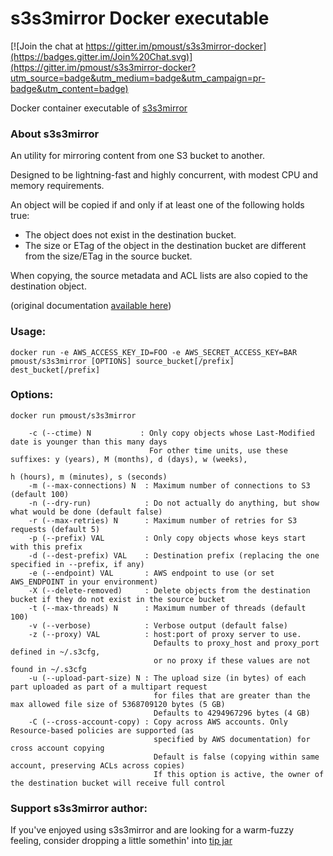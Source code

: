 s3s3mirror Docker executable
============================

[![Join the chat at https://gitter.im/pmoust/s3s3mirror-docker](https://badges.gitter.im/Join%20Chat.svg)](https://gitter.im/pmoust/s3s3mirror-docker?utm_source=badge&utm_medium=badge&utm_campaign=pr-badge&utm_content=badge)

Docker container executable of [s3s3mirror](https://github.com/cobbzilla/s3s3mirror)

### About s3s3mirror

An utility for mirroring content from one S3 bucket to another.

Designed to be lightning-fast and highly concurrent, with modest CPU and memory requirements.

An object will be copied if and only if at least one of the following holds true:

* The object does not exist in the destination bucket.
* The size or ETag of the object in the destination bucket are different from the size/ETag in the source bucket.

When copying, the source metadata and ACL lists are also copied to the destination object.

(original documentation [available here](https://github.com/cobbzilla/s3s3mirror/blob/master/README.md))

### Usage:

```
docker run -e AWS_ACCESS_KEY_ID=FOO -e AWS_SECRET_ACCESS_KEY=BAR pmoust/s3s3mirror [OPTIONS] source_bucket[/prefix] dest_bucket[/prefix]
```

### Options:

```
docker run pmoust/s3s3mirror
```

```
    -c (--ctime) N           : Only copy objects whose Last-Modified date is younger than this many days
                               For other time units, use these suffixes: y (years), M (months), d (days), w (weeks),
                                                                         h (hours), m (minutes), s (seconds)
    -m (--max-connections) N  : Maximum number of connections to S3 (default 100)
    -n (--dry-run)            : Do not actually do anything, but show what would be done (default false)
    -r (--max-retries) N      : Maximum number of retries for S3 requests (default 5)
    -p (--prefix) VAL         : Only copy objects whose keys start with this prefix
    -d (--dest-prefix) VAL    : Destination prefix (replacing the one specified in --prefix, if any)
    -e (--endpoint) VAL       : AWS endpoint to use (or set AWS_ENDPOINT in your environment)
    -X (--delete-removed)     : Delete objects from the destination bucket if they do not exist in the source bucket
    -t (--max-threads) N      : Maximum number of threads (default 100)
    -v (--verbose)            : Verbose output (default false)
    -z (--proxy) VAL          : host:port of proxy server to use.
                                Defaults to proxy_host and proxy_port defined in ~/.s3cfg,
                                or no proxy if these values are not found in ~/.s3cfg
    -u (--upload-part-size) N : The upload size (in bytes) of each part uploaded as part of a multipart request
                                for files that are greater than the max allowed file size of 5368709120 bytes (5 GB)
                                Defaults to 4294967296 bytes (4 GB)
    -C (--cross-account-copy) : Copy across AWS accounts. Only Resource-based policies are supported (as
                                specified by AWS documentation) for cross account copying
                                Default is false (copying within same account, preserving ACLs across copies)
                                If this option is active, the owner of the destination bucket will receive full control
```

### Support s3s3mirror author:

If you've enjoyed using s3s3mirror and are looking for a warm-fuzzy feeling, consider dropping a little somethin' into [tip jar](https://www.gittip.com/cobbzilla)
